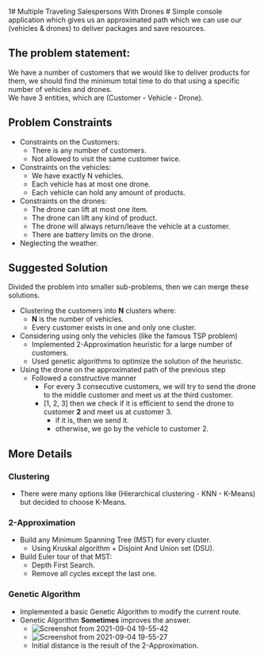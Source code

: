 1# Multiple Traveling Salespersons With Drones #
Simple console application which gives us an approximated path which we can use our (vehicles & drones) to deliver packages and save resources.

## The problem statement: ##
We have a number of customers that we would like to deliver products for them, we should find the minimum total time to do that using a specific number of vehicles and drones. <br/>
We have 3 entities, which are (Customer - Vehicle - Drone).

## Problem Constraints ##
+ Constraints on the Customers:
    + There is any number of customers.
    + Not allowed to visit the same customer twice.
+ Constraints on the vehicles:
    + We have exactly N vehicles.
    + Each vehicle has at most one drone.
    + Each vehicle can hold any amount of products.
+ Constraints on the drones:
    + The drone can lift at most one item.
    + The drone can lift any kind of product.
    + The drone will always return/leave the vehicle at a customer.
    + There are battery limits on the drone.
+ Neglecting the weather.

## Suggested Solution ##
Divided the problem into smaller sub-problems, then we can merge these solutions. 
+ Clustering the customers into **N** clusters where:
    + **N** is the number of vehicles.
    + Every customer exists in one and only one cluster.
+ Considering using only the vehicles (like the famous TSP problem)
    + Implemented 2-Approximation heuristic for a large number of customers.
    + Used genetic algorithms to optimize the solution of the heuristic.
+ Using the drone on the approximated path of the previous step
    + Followed a constructive manner
        + For every 3 consecutive customers, we will try to send the drone to the middle customer and meet us at the third customer.
        + [1, 2, 3] then we check if it is efficient to send the drone to customer **2** and meet us at customer 3.
            + if it is, then we send it.
            + otherwise, we go by the vehicle to customer 2.
## More Details ##
### Clustering ###
+ There were many options like (Hierarchical clustering - KNN - K-Means) but decided to choose K-Means.
### 2-Approximation ###
+ Build any Minimum Spanning Tree (MST) for every cluster.
    + Using Kruskal algorithm + Disjoint And Union set (DSU).
+ Build Euler tour of that MST:
    + Depth First Search.
    + Remove all cycles except the last one.
### Genetic Algorithm ###
+ Implemented a basic Genetic Algorithm to modify the current route.
+ Genetic Algorithm **Sometimes** improves the answer.
    + ![Screenshot from 2021-09-04 19-55-42](https://user-images.githubusercontent.com/77211992/132104064-990b0e37-3046-44cd-835c-3d74e988c8d1.png)
    + ![Screenshot from 2021-09-04 19-55-27](https://user-images.githubusercontent.com/77211992/132104040-352dc78e-92a8-4976-a970-281d542c11d9.png)
    + Initial distance is the result of the 2-Approximation.
